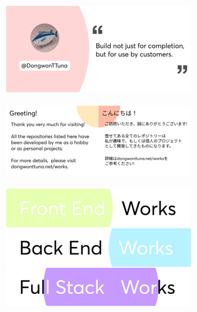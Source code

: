 ![Top Banner](img/topBanner.png)
<br/>
<br/>
<br/>
![Greeting](img/greeting.png)
<br/>
<br/>
<br/>
[![Frontend Banner](/img/frontendWorks.png)](https://dongwontuna.net/works/frontend/)
[![Backend Banner](/img/backendWorks.png)](https://dongwontuna.net/works/backend/)
[![Fullstack Banner](/img/fullstackWorks.png)](https://dongwontuna.net/works/fullstack/)